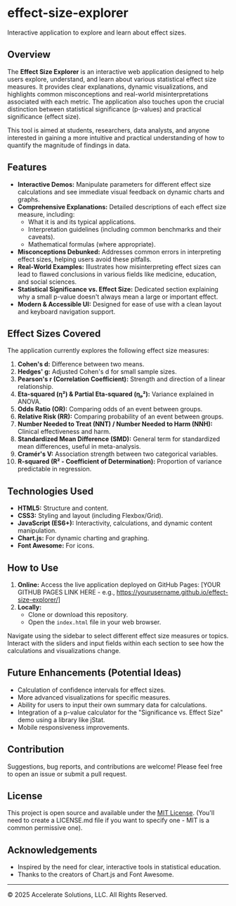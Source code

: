 # effect-size-explorer
Interactive application to explore and learn about effect sizes.

## Overview

The **Effect Size Explorer** is an interactive web application designed to help users explore, understand, and learn about various statistical effect size measures. It provides clear explanations, dynamic visualizations, and highlights common misconceptions and real-world misinterpretations associated with each metric. The application also touches upon the crucial distinction between statistical significance (p-values) and practical significance (effect size).

This tool is aimed at students, researchers, data analysts, and anyone interested in gaining a more intuitive and practical understanding of how to quantify the magnitude of findings in data.

## Features

*   **Interactive Demos:** Manipulate parameters for different effect size calculations and see immediate visual feedback on dynamic charts and graphs.
*   **Comprehensive Explanations:** Detailed descriptions of each effect size measure, including:
    *   What it is and its typical applications.
    *   Interpretation guidelines (including common benchmarks and their caveats).
    *   Mathematical formulas (where appropriate).
*   **Misconceptions Debunked:** Addresses common errors in interpreting effect sizes, helping users avoid these pitfalls.
*   **Real-World Examples:** Illustrates how misinterpreting effect sizes can lead to flawed conclusions in various fields like medicine, education, and social sciences.
*   **Statistical Significance vs. Effect Size:** Dedicated section explaining why a small p-value doesn't always mean a large or important effect.
*   **Modern & Accessible UI:** Designed for ease of use with a clean layout and keyboard navigation support.

## Effect Sizes Covered

The application currently explores the following effect size measures:

1.  **Cohen's d:** Difference between two means.
2.  **Hedges' g:** Adjusted Cohen's d for small sample sizes.
3.  **Pearson's r (Correlation Coefficient):** Strength and direction of a linear relationship.
4.  **Eta-squared (η²) & Partial Eta-squared (ηₚ²):** Variance explained in ANOVA.
5.  **Odds Ratio (OR):** Comparing odds of an event between groups.
6.  **Relative Risk (RR):** Comparing probability of an event between groups.
7.  **Number Needed to Treat (NNT) / Number Needed to Harm (NNH):** Clinical effectiveness and harm.
8.  **Standardized Mean Difference (SMD):** General term for standardized mean differences, useful in meta-analysis.
9.  **Cramér's V:** Association strength between two categorical variables.
10. **R-squared (R² - Coefficient of Determination):** Proportion of variance predictable in regression.

## Technologies Used

*   **HTML5:** Structure and content.
*   **CSS3:** Styling and layout (including Flexbox/Grid).
*   **JavaScript (ES6+):** Interactivity, calculations, and dynamic content manipulation.
*   **Chart.js:** For dynamic charting and graphing.
*   **Font Awesome:** For icons.

## How to Use

1.  **Online:** Access the live application deployed on GitHub Pages: [YOUR GITHUB PAGES LINK HERE - e.g., https://yourusername.github.io/effect-size-explorer/]
2.  **Locally:**
    *   Clone or download this repository.
    *   Open the `index.html` file in your web browser.

Navigate using the sidebar to select different effect size measures or topics. Interact with the sliders and input fields within each section to see how the calculations and visualizations change.

## Future Enhancements (Potential Ideas)

*   Calculation of confidence intervals for effect sizes.
*   More advanced visualizations for specific measures.
*   Ability for users to input their own summary data for calculations.
*   Integration of a p-value calculator for the "Significance vs. Effect Size" demo using a library like jStat.
*   Mobile responsiveness improvements.

## Contribution

Suggestions, bug reports, and contributions are welcome! Please feel free to open an issue or submit a pull request.

## License

This project is open source and available under the [MIT License](LICENSE.md). (You'll need to create a LICENSE.md file if you want to specify one - MIT is a common permissive one).

## Acknowledgements

*   Inspired by the need for clear, interactive tools in statistical education.
*   Thanks to the creators of Chart.js and Font Awesome.

---

© 2025 Accelerate Solutions, LLC. All Rights Reserved.
